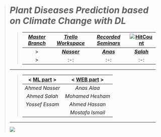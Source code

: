 > # ***Plant Diseases Prediction based on Climate Change with DL***
>> | <a href="https://github.com/AhmedNasser1601/Plant-Diseases-Prediction">***Master Branch***</a> | <a href="https://trello.com/b/Mw7xAdzG">***Trello Workspace***</a> | <a href="https://youtube.com/playlist?list=PL36BSHgSRtG-4dsKaMgvQVcDek2VSNdEe">***Recorded Seminars***</a> | [![HitCount](https://hits.dwyl.com/AhmedNasser1601/Plant-Diseases-Prediction.svg?style=flat-square)](http://hits.dwyl.com/AhmedNasser1601/Plant-Diseases-Prediction) |
>> | :-: | :-: | :-: | :-: |
>>> | <a href="https://github.com/AhmedNasser1601">***Nasser***</a> | <a href="https://github.com/Anasss885">***Anas***</a> | <a href="https://github.com/Ahmedsalahemam">***Salah***</a> | <a href="https://github.com/Muhammad-Hishamm">***Hesham***</a> | <a href="https://github.com/YossefEFM">***Yossef***</a> | <a href="https://github.com/ahmedbasha10">***Hassan***</a> | <a href="https://github.com/MostafaEsma3il">***Mostafa***</a> |
>>> | :-: | :-: | :-: | :-: | :-: | :-: | :-: |
> ___
>> | < <a href="https://github.com/AhmedNasser1601/Plant-Diseases-Prediction/tree/ML">**ML part**</a> > | < <a href="https://github.com/AhmedNasser1601/Plant-Diseases-Prediction/tree/Web">**WEB part**</a> > |
>> | :-: | :-: |
>> | *Ahmed Nasser* | *Anas Alaa* |
>> | *Ahmed Salah* | *Mohamed Hesham* |
>> | *Yossef Essam* | *Ahmed Hassan* |
>> | | *Mostafa Ismail* |
> ___
> [<img src="https://user-images.githubusercontent.com/60184582/217346614-a9530611-4618-4efd-b71e-f28bbbe1ce18.png">](https://trello.com/b/Mw7xAdzG)
